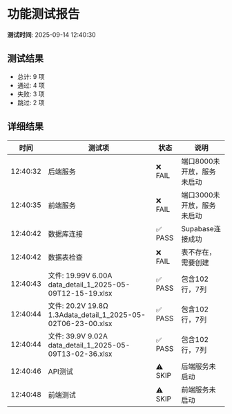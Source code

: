 # 功能测试报告

**测试时间**: 2025-09-14 12:40:30

## 测试结果

- 总计: 9 项
- 通过: 4 项
- 失败: 3 项
- 跳过: 2 项

## 详细结果

| 时间 | 测试项 | 状态 | 说明 |
|------|--------|------|------|
| 12:40:32 | 后端服务 | ❌ FAIL | 端口8000未开放，服务未启动 |
| 12:40:35 | 前端服务 | ❌ FAIL | 端口3000未开放，服务未启动 |
| 12:40:42 | 数据库连接 | ✅ PASS | Supabase连接成功 |
| 12:40:42 | 数据表检查 | ❌ FAIL | 表不存在，需要创建 |
| 12:40:43 | 文件: 19.99V 6.00A data_detail_1_2025-05-09T12-15-19.xlsx | ✅ PASS | 包含102行，7列 |
| 12:40:44 | 文件: 20.2V  19.8Ω 1.3Adata_detail_1_2025-05-02T06-23-00.xlsx | ✅ PASS | 包含102行，7列 |
| 12:40:44 | 文件: 39.9V 9.02A data_detail_1_2025-05-09T13-02-36.xlsx | ✅ PASS | 包含102行，7列 |
| 12:40:46 | API测试 | ⚠️ SKIP | 后端服务未启动 |
| 12:40:48 | 前端测试 | ⚠️ SKIP | 前端服务未启动 |
